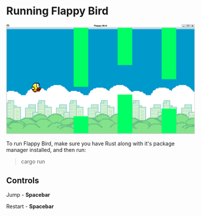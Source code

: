 # Running Flappy Bird

![alt text](images/screenshot.png)

To run Flappy Bird, make sure you have Rust along with it's package manager installed, and then run:
> cargo run

## Controls

Jump - **Spacebar**

Restart - **Spacebar**
